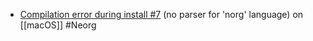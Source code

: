 - [Compilation error during install #7](https://github.com/nvim-neorg/tree-sitter-norg/issues/7#issuecomment-2443983973) (no parser for 'norg' language) on [[macOS]] #Neorg